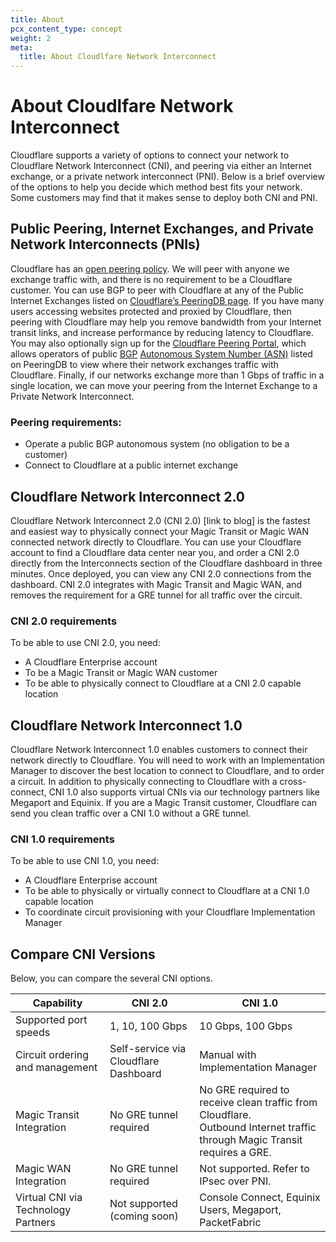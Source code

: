 ```yaml
---
title: About
pcx_content_type: concept
weight: 2
meta:
  title: About Cloudlfare Network Interconnect
---
```


# About Cloudlfare Network Interconnect

Cloudflare supports a variety of options to connect your network to Cloudflare Network Interconnect (CNI), and peering via either an Internet exchange, or a private network interconnect (PNI). Below is a brief overview of the options to help you decide which method best fits your network. Some customers may find that it makes sense to deploy both CNI and PNI.

## Public Peering, Internet Exchanges, and Private Network Interconnects (PNIs)

Cloudflare has an [open peering policy](https://www.cloudflare.com/peering-policy/). We will peer with anyone we exchange traffic with, and there is no requirement to be a Cloudflare customer. You can use BGP to peer with Cloudflare at any of the Public Internet Exchanges listed on [Cloudflare’s PeeringDB page](https://www.peeringdb.com/net/4224). If you have many users accessing websites protected and proxied by Cloudflare, then peering with Cloudflare may help you remove bandwidth from your Internet transit links, and increase performance by reducing latency to Cloudflare. You may also optionally sign up for the [Cloudflare Peering Portal](https://www.cloudflare.com/partners/peering-portal/), which allows operators of public [BGP](https://www.cloudflare.com/learning/security/glossary/what-is-bgp/) [Autonomous System Number (ASN)](https://www.cloudflare.com/learning/network-layer/what-is-an-autonomous-system/) listed on PeeringDB to view where their network exchanges traffic with Cloudflare. Finally, if our networks exchange more than 1 Gbps of traffic in a single location, we can move your peering from the Internet Exchange to a Private Network Interconnect.

### Peering requirements:

- Operate a public BGP autonomous system (no obligation to be a customer)
- Connect to Cloudflare at a public internet exchange

## Cloudflare Network Interconnect 2.0

Cloudflare Network Interconnect 2.0 (CNI 2.0) [link to blog] is the fastest and easiest way to physically connect your Magic Transit or Magic WAN connected network directly to Cloudflare. You can use your Cloudflare account to find a Cloudflare data center near you, and order a CNI 2.0 directly from the Interconnects section of the Cloudflare dashboard in three minutes. Once deployed, you can view any CNI 2.0 connections from the dashboard. CNI 2.0 integrates with Magic Transit and Magic WAN, and removes the requirement for a GRE tunnel for all traffic over the circuit.

### CNI 2.0 requirements

To be able to use CNI 2.0, you need:

- A Cloudflare Enterprise account
- To be a Magic Transit or Magic WAN customer
- To be able to physically connect to Cloudflare at a CNI 2.0 capable location

## Cloudflare Network Interconnect 1.0

Cloudflare Network Interconnect 1.0 enables customers to connect their network directly to Cloudflare. You will need to work with an Implementation Manager to discover the best location to connect to Cloudflare, and to order a circuit. In addition to physically connecting to Cloudflare with a cross-connect, CNI 1.0 also supports virtual CNIs via our technology partners like Megaport and Equinix. If you are a Magic Transit customer, Cloudflare can send you clean traffic over a CNI 1.0 without a GRE tunnel.

### CNI 1.0 requirements

To be able to use CNI 1.0, you need:

- A Cloudflare Enterprise account
- To be able to physically or virtually connect to Cloudflare at a CNI 1.0 capable location
- To coordinate circuit provisioning with your Cloudflare Implementation Manager

## Compare CNI Versions

Below, you can compare the several CNI options.

Capability                          | CNI 2.0                               | CNI 1.0
---                                 | ---                                   | ---
Supported port speeds               | 1, 10, 100 Gbps                       | 10 Gbps, 100 Gbps
Circuit ordering and management     | Self-service via Cloudflare Dashboard | Manual with Implementation Manager
Magic Transit Integration           | No GRE tunnel required                | No GRE required to receive clean traffic from Cloudflare. <br> Outbound Internet traffic through Magic Transit requires a GRE.
Magic WAN Integration               | No GRE tunnel required                | Not supported. Refer to IPsec over PNI.
Virtual CNI via Technology Partners | Not supported (coming soon)           | Console Connect, Equinix Users, Megaport, PacketFabric

